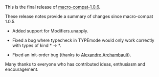 This is the final release of [macro-compat-1.0.6][macro-compat].

These release notes provide a summary of changes since macro-compat 1.0.5.

* Added support for Modifiers.unapply.

* Fixed a bug where typecheck in TYPEmode would only work correctly with types of kind \* -> \*.

* Fixed an init-order bug (thanks to [Alexandre Archambault][alxarchambault]).

Many thanks to everyone who has contributed ideas, enthusiasm and encouragement.

[macro-compat]: https://github.com/milessabin/macro-compat
[alxarchambault]: https://twitter.com/alxarchambault
